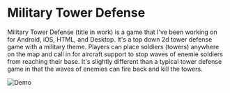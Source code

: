 # Military Tower Defense

Military Tower Defense (title in work) is a game that I've been working on for Android, iOS, HTML, and Desktop. It's a top down 2d tower defense game with a military theme. Players can place soldiers (towers) anywhere on the map and call in for aircraft support to stop waves of enemie soldiers from reaching their base. It's slightly different than a typical tower defense game in that the waves of enemies can fire back and kill the towers.


![Demo](https://j.gifs.com/qx98yD.gif)
